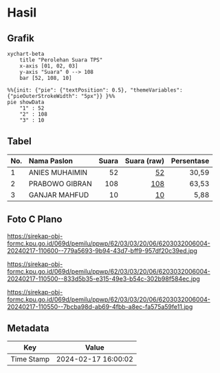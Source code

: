 # Hasil

## Grafik

```mermaid
xychart-beta
    title "Perolehan Suara TPS"
    x-axis [01, 02, 03]
    y-axis "Suara" 0 --> 108
    bar [52, 108, 10]
```

```mermaid
%%{init: {"pie": {"textPosition": 0.5}, "themeVariables": {"pieOuterStrokeWidth": "5px"}} }%%
pie showData
    "1" : 52
    "2" : 108
    "3" : 10
```

## Tabel

| No. | Nama Paslon    | Suara | Suara (raw) | Persentase |
|:--- |:-------------- | -----:| -----------:| ----------:|
| 1   | ANIES MUHAIMIN | 52    | [52][p-1]   | 30,59      |
| 2   | PRABOWO GIBRAN | 108   | [108][p-2]  | 63,53      |
| 3   | GANJAR MAHFUD  | 10    | [10][p-3]   | 5,88       |


[p-1]: https://github.com/gigit-pemilu/pemilu-2024-62-kalimantan-tengah/blob/main/pilpres/hitung-suara/sub/62-kalimantan-tengah/sub/03-kapuas/sub/03-kapuas-timur/sub/2006-anjir-mambulau-barat/sub/004-tps/sub/paslon-1.txt
[p-2]: https://github.com/gigit-pemilu/pemilu-2024-62-kalimantan-tengah/blob/main/pilpres/hitung-suara/sub/62-kalimantan-tengah/sub/03-kapuas/sub/03-kapuas-timur/sub/2006-anjir-mambulau-barat/sub/004-tps/sub/paslon-2.txt
[p-3]: https://github.com/gigit-pemilu/pemilu-2024-62-kalimantan-tengah/blob/main/pilpres/hitung-suara/sub/62-kalimantan-tengah/sub/03-kapuas/sub/03-kapuas-timur/sub/2006-anjir-mambulau-barat/sub/004-tps/sub/paslon-3.txt

## Foto C Plano

https://sirekap-obj-formc.kpu.go.id/069d/pemilu/ppwp/62/03/03/20/06/6203032006004-20240217-110600--779a5693-9b94-43d7-bff9-957df20c39ed.jpg

https://sirekap-obj-formc.kpu.go.id/069d/pemilu/ppwp/62/03/03/20/06/6203032006004-20240217-110500--833d5b35-e315-49e3-b54c-302b98f584ec.jpg

https://sirekap-obj-formc.kpu.go.id/069d/pemilu/ppwp/62/03/03/20/06/6203032006004-20240217-110550--7bcba98d-ab69-4fbb-a8ec-fa575a59fe11.jpg


## Metadata

| Key        | Value               |
| ---------- | ------------------- |
| Time Stamp | 2024-02-17 16:00:02 |



